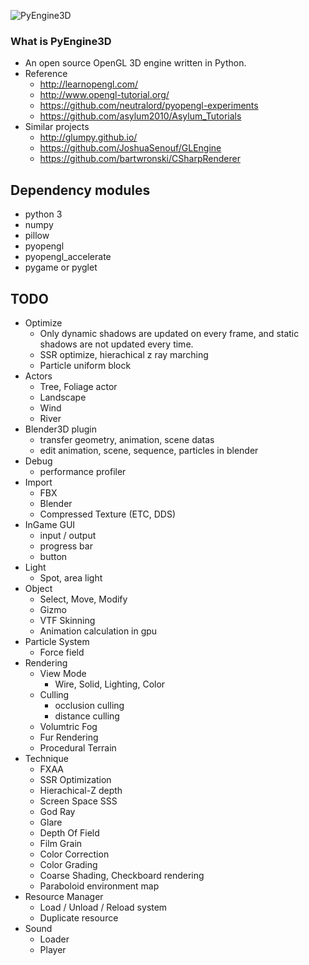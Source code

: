 ![PyEngine3D](https://github.com/ubuntunux/PyEngine3D/blob/master/PyEngine3D.png)

### What is PyEngine3D
* An open source OpenGL 3D engine written in Python.
* Reference
    - http://learnopengl.com/
    - http://www.opengl-tutorial.org/
    - https://github.com/neutralord/pyopengl-experiments
    - https://github.com/asylum2010/Asylum_Tutorials
* Similar projects
    - http://glumpy.github.io/
    - https://github.com/JoshuaSenouf/GLEngine
    - https://github.com/bartwronski/CSharpRenderer

## Dependency modules
 - python 3
 - numpy
 - pillow
 - pyopengl
 - pyopengl_accelerate
 - pygame or pyglet

## TODO
* Optimize
    - Only dynamic shadows are updated on every frame, and static shadows are not updated every time.
    - SSR optimize, hierachical z ray marching
    - Particle uniform block
* Actors
    - Tree, Foliage actor
    - Landscape
    - Wind
    - River
* Blender3D plugin
    - transfer geometry, animation, scene datas
    - edit animation, scene, sequence, particles in blender
* Debug
    - performance profiler
* Import
    - FBX
    - Blender
    - Compressed Texture (ETC, DDS)
* InGame GUI
    - input / output
    - progress bar
    - button
* Light
    - Spot, area light
* Object
    - Select, Move, Modify
    - Gizmo
    - VTF Skinning
    - Animation calculation in gpu
* Particle System
    - Force field
* Rendering    
    - View Mode
        - Wire, Solid, Lighting, Color
    - Culling
        - occlusion culling
        - distance culling   
    - Volumtric Fog
    - Fur Rendering
    - Procedural Terrain
* Technique
    - FXAA
    - SSR Optimization
    - Hierachical-Z depth
    - Screen Space SSS
    - God Ray
    - Glare
    - Depth Of Field
    - Film Grain
    - Color Correction
    - Color Grading
    - Coarse Shading, Checkboard rendering
    - Paraboloid environment map    
* Resource Manager
    - Load / Unload / Reload system
    - Duplicate resource
* Sound
    - Loader
    - Player

